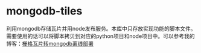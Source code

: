 # mongodb-tiles
利用mongodb存储瓦片并用node发布服务。本库中只存放实现功能的脚本文件。需要使用的话可以将脚本拷贝到对应的python项目和node项目中。可以参考我的博客：[栅格瓦片转mongodb离线部署](https://blog.csdn.net/u013420816/article/details/84141464)

